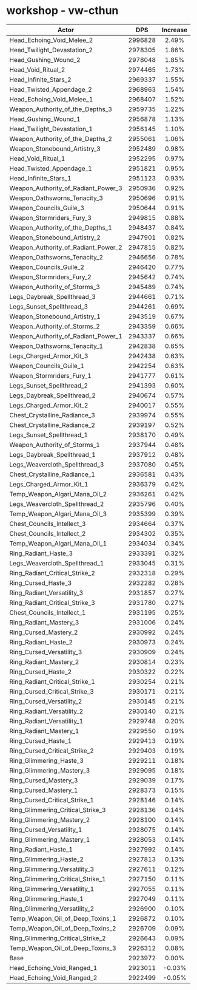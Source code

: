 # workshop - vw-cthun
| Actor | DPS | Increase |
|---|:---:|:---:|
|Head_Echoing_Void_Melee_2|2996828|2.49%|
|Head_Twilight_Devastation_2|2978305|1.86%|
|Head_Gushing_Wound_2|2978048|1.85%|
|Head_Void_Ritual_2|2974465|1.73%|
|Head_Infinite_Stars_2|2969337|1.55%|
|Head_Twisted_Appendage_2|2968963|1.54%|
|Head_Echoing_Void_Melee_1|2968407|1.52%|
|Weapon_Authority_of_the_Depths_3|2959735|1.22%|
|Head_Gushing_Wound_1|2956878|1.13%|
|Head_Twilight_Devastation_1|2956145|1.10%|
|Weapon_Authority_of_the_Depths_2|2955061|1.06%|
|Weapon_Stonebound_Artistry_3|2952489|0.98%|
|Head_Void_Ritual_1|2952295|0.97%|
|Head_Twisted_Appendage_1|2951821|0.95%|
|Head_Infinite_Stars_1|2951123|0.93%|
|Weapon_Authority_of_Radiant_Power_3|2950936|0.92%|
|Weapon_Oathsworns_Tenacity_3|2950696|0.91%|
|Weapon_Councils_Guile_3|2950644|0.91%|
|Weapon_Stormriders_Fury_3|2949815|0.88%|
|Weapon_Authority_of_the_Depths_1|2948437|0.84%|
|Weapon_Stonebound_Artistry_2|2947901|0.82%|
|Weapon_Authority_of_Radiant_Power_2|2947815|0.82%|
|Weapon_Oathsworns_Tenacity_2|2946656|0.78%|
|Weapon_Councils_Guile_2|2946420|0.77%|
|Weapon_Stormriders_Fury_2|2945642|0.74%|
|Weapon_Authority_of_Storms_3|2945489|0.74%|
|Legs_Daybreak_Spellthread_3|2944661|0.71%|
|Legs_Sunset_Spellthread_3|2944261|0.69%|
|Weapon_Stonebound_Artistry_1|2943519|0.67%|
|Weapon_Authority_of_Storms_2|2943359|0.66%|
|Weapon_Authority_of_Radiant_Power_1|2943337|0.66%|
|Weapon_Oathsworns_Tenacity_1|2942838|0.65%|
|Legs_Charged_Armor_Kit_3|2942438|0.63%|
|Weapon_Councils_Guile_1|2942254|0.63%|
|Weapon_Stormriders_Fury_1|2941777|0.61%|
|Legs_Sunset_Spellthread_2|2941393|0.60%|
|Legs_Daybreak_Spellthread_2|2940674|0.57%|
|Legs_Charged_Armor_Kit_2|2940017|0.55%|
|Chest_Crystalline_Radiance_3|2939974|0.55%|
|Chest_Crystalline_Radiance_2|2939197|0.52%|
|Legs_Sunset_Spellthread_1|2938170|0.49%|
|Weapon_Authority_of_Storms_1|2937944|0.48%|
|Legs_Daybreak_Spellthread_1|2937912|0.48%|
|Legs_Weavercloth_Spellthread_3|2937080|0.45%|
|Chest_Crystalline_Radiance_1|2936581|0.43%|
|Legs_Charged_Armor_Kit_1|2936379|0.42%|
|Temp_Weapon_Algari_Mana_Oil_2|2936261|0.42%|
|Legs_Weavercloth_Spellthread_2|2935796|0.40%|
|Temp_Weapon_Algari_Mana_Oil_3|2935399|0.39%|
|Chest_Councils_Intellect_3|2934664|0.37%|
|Chest_Councils_Intellect_2|2934302|0.35%|
|Temp_Weapon_Algari_Mana_Oil_1|2934034|0.34%|
|Ring_Radiant_Haste_3|2933391|0.32%|
|Legs_Weavercloth_Spellthread_1|2933045|0.31%|
|Ring_Radiant_Critical_Strike_2|2932318|0.29%|
|Ring_Cursed_Haste_3|2932282|0.28%|
|Ring_Radiant_Versatility_3|2931857|0.27%|
|Ring_Radiant_Critical_Strike_3|2931780|0.27%|
|Chest_Councils_Intellect_1|2931195|0.25%|
|Ring_Radiant_Mastery_3|2931006|0.24%|
|Ring_Cursed_Mastery_2|2930992|0.24%|
|Ring_Radiant_Haste_2|2930973|0.24%|
|Ring_Cursed_Versatility_3|2930909|0.24%|
|Ring_Radiant_Mastery_2|2930814|0.23%|
|Ring_Cursed_Haste_2|2930322|0.22%|
|Ring_Radiant_Critical_Strike_1|2930254|0.21%|
|Ring_Cursed_Critical_Strike_3|2930171|0.21%|
|Ring_Cursed_Versatility_2|2930145|0.21%|
|Ring_Radiant_Versatility_2|2930140|0.21%|
|Ring_Radiant_Versatility_1|2929748|0.20%|
|Ring_Radiant_Mastery_1|2929550|0.19%|
|Ring_Cursed_Haste_1|2929413|0.19%|
|Ring_Cursed_Critical_Strike_2|2929403|0.19%|
|Ring_Glimmering_Haste_3|2929211|0.18%|
|Ring_Glimmering_Mastery_3|2929095|0.18%|
|Ring_Cursed_Mastery_3|2929039|0.17%|
|Ring_Cursed_Mastery_1|2928373|0.15%|
|Ring_Cursed_Critical_Strike_1|2928146|0.14%|
|Ring_Glimmering_Critical_Strike_3|2928136|0.14%|
|Ring_Glimmering_Mastery_2|2928100|0.14%|
|Ring_Cursed_Versatility_1|2928075|0.14%|
|Ring_Glimmering_Mastery_1|2928053|0.14%|
|Ring_Radiant_Haste_1|2927992|0.14%|
|Ring_Glimmering_Haste_2|2927813|0.13%|
|Ring_Glimmering_Versatility_3|2927611|0.12%|
|Ring_Glimmering_Critical_Strike_1|2927150|0.11%|
|Ring_Glimmering_Versatility_1|2927055|0.11%|
|Ring_Glimmering_Haste_1|2927049|0.11%|
|Ring_Glimmering_Versatility_2|2926900|0.10%|
|Temp_Weapon_Oil_of_Deep_Toxins_1|2926872|0.10%|
|Temp_Weapon_Oil_of_Deep_Toxins_2|2926709|0.09%|
|Ring_Glimmering_Critical_Strike_2|2926643|0.09%|
|Temp_Weapon_Oil_of_Deep_Toxins_3|2926312|0.08%|
|Base|2923972|0.00%|
|Head_Echoing_Void_Ranged_1|2923011|-0.03%|
|Head_Echoing_Void_Ranged_2|2922499|-0.05%|
